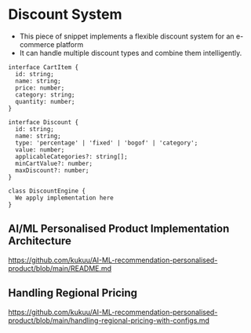 # Discount System
- This piece of snippet implements a flexible discount system for an e-commerce platform
- It can handle multiple discount types and combine them intelligently.

```
interface CartItem {
  id: string;
  name: string;
  price: number;
  category: string;
  quantity: number;
}

interface Discount {
  id: string;
  name: string;
  type: 'percentage' | 'fixed' | 'bogof' | 'category';
  value: number;
  applicableCategories?: string[];
  minCartValue?: number;
  maxDiscount?: number;
}

class DiscountEngine {
  We apply implementation here
}

```

## AI/ML Personalised Product Implementation Architecture
https://github.com/kukuu/AI-ML-recommendation-personalised-product/blob/main/README.md

## Handling Regional Pricing

https://github.com/kukuu/AI-ML-recommendation-personalised-product/blob/main/handling-regional-pricing-with-configs.md
